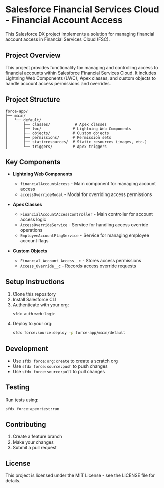 # Salesforce Financial Services Cloud - Financial Account Access

This Salesforce DX project implements a solution for managing financial account access in Financial Services Cloud (FSC).

## Project Overview

This project provides functionality for managing and controlling access to financial accounts within Salesforce Financial Services Cloud. It includes Lightning Web Components (LWC), Apex classes, and custom objects to handle account access permissions and overrides.

## Project Structure

```
force-app/
├── main/
│   └── default/
│       ├── classes/           # Apex classes
│       ├── lwc/              # Lightning Web Components
│       ├── objects/          # Custom objects
│       ├── permissions/      # Permission sets
│       ├── staticresources/  # Static resources (images, etc.)
│       └── triggers/         # Apex triggers
```

## Key Components

- **Lightning Web Components**
  - `financialAccountAccess` - Main component for managing account access
  - `accessOverrideModal` - Modal for overriding access permissions

- **Apex Classes**
  - `FinancialAccountAccessController` - Main controller for account access logic
  - `AccessOverrideService` - Service for handling access override operations
  - `EmployeeAccountFlagService` - Service for managing employee account flags

- **Custom Objects**
  - `Financial_Account_Access__c` - Stores access permissions
  - `Access_Override__c` - Records access override requests

## Setup Instructions

1. Clone this repository
2. Install Salesforce CLI
3. Authenticate with your org:
   ```bash
   sfdx auth:web:login
   ```
4. Deploy to your org:
   ```bash
   sfdx force:source:deploy -p force-app/main/default
   ```

## Development

- Use `sfdx force:org:create` to create a scratch org
- Use `sfdx force:source:push` to push changes
- Use `sfdx force:source:pull` to pull changes

## Testing

Run tests using:
```bash
sfdx force:apex:test:run
```

## Contributing

1. Create a feature branch
2. Make your changes
3. Submit a pull request

## License

This project is licensed under the MIT License - see the LICENSE file for details. 